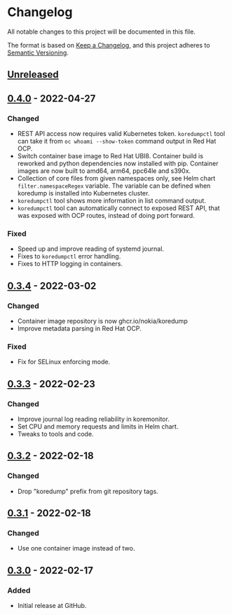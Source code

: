 # Changelog

All notable changes to this project will be documented in this file.

The format is based on [Keep a Changelog](https://keepachangelog.com/en/1.0.0/),
and this project adheres to [Semantic Versioning](https://semver.org/spec/v2.0.0.html).

## [Unreleased]

## [0.4.0] - 2022-04-27
### Changed
- REST API access now requires valid Kubernetes token. `koredumpctl` tool can take it from `oc whoami --show-token` command output in Red Hat OCP.
- Switch container base image to Red Hat UBI8. Container build is reworked and python dependencies now installed with pip. Container images are now built to amd64, arm64, ppc64le and s390x.
- Collection of core files from given namespaces only, see Helm chart `filter.namespaceRegex` variable. The variable can be defined when koredump is installed into Kubernetes cluster.
- `koredumpctl` tool shows more information in list command output.
- `koredumpctl` tool can automatically connect to exposed REST API, that was exposed with OCP routes, instead of doing port forward.
### Fixed
- Speed up and improve reading of systemd journal.
- Fixes to `koredumpctl` error handling.
- Fixes to HTTP logging in containers.

## [0.3.4] - 2022-03-02
### Changed
- Container image repository is now ghcr.io/nokia/koredump
- Improve metadata parsing in Red Hat OCP.
### Fixed
- Fix for SELinux enforcing mode.

## [0.3.3] - 2022-02-23
### Changed
- Improve journal log reading reliability in koremonitor.
- Set CPU and memory requests and limits in Helm chart.
- Tweaks to tools and code.

## [0.3.2] - 2022-02-18
### Changed
- Drop "koredump" prefix from git repository tags.

## [0.3.1] - 2022-02-18
### Changed
- Use one container image instead of two.

## [0.3.0] - 2022-02-17
### Added
- Initial release at GitHub.

[unreleased]: https://github.com/nokia/koredump/compare/0.4.0...HEAD
[0.4.0]: https://github.com/nokia/koredump/compare/0.3.4...0.4.0
[0.3.4]: https://github.com/nokia/koredump/compare/0.3.3...0.3.4
[0.3.3]: https://github.com/nokia/koredump/compare/0.3.2...0.3.3
[0.3.2]: https://github.com/nokia/koredump/compare/koredump-0.3.1...0.3.2
[0.3.1]: https://github.com/nokia/koredump/compare/koredump-0.3.0...koredump-0.3.1
[0.3.0]: https://github.com/nokia/koredump/releases/tag/koredump-0.3.0

